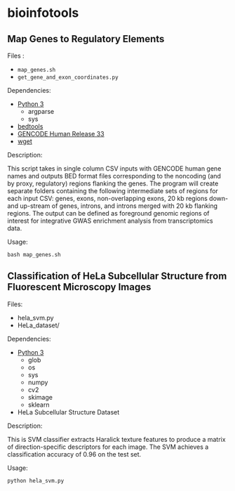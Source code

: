 # bioinfotools

## Map Genes to Regulatory Elements

Files :
- `map_genes.sh`
- `get_gene_and_exon_coordinates.py`

Dependencies:
- [Python 3](https://docs.anaconda.com/anaconda/install/)
	- argparse
	- sys
- [bedtools](https://bedtools.readthedocs.io/en/latest/)
- [GENCODE Human Release 33](https://www.gencodegenes.org/human/release_33.html)
- [wget](https://www.gnu.org/software/wget/)

Description:

This script takes in single column CSV inputs with GENCODE human gene names and outputs BED format files corresponding to the noncoding (and by proxy, regulatory) regions flanking the genes. The program will create separate folders containing the following intermediate sets of regions for each input CSV: genes, exons, non-overlapping exons, 20 kb regions down- and up-stream of genes, introns, and introns merged with 20 kb flanking regions. The output can be defined as foreground genomic regions of interest for integrative GWAS enrichment analysis from transcriptomics data.

Usage:

```shell
bash map_genes.sh
```

## Classification of HeLa Subcellular Structure from Fluorescent Microscopy Images

Files:
- hela_svm.py
- HeLa_dataset/

Dependencies:
- [Python 3](https://docs.anaconda.com/anaconda/install/)
	- glob
	- os
	- sys
	- numpy
	- cv2
	- skimage
	- sklearn
- HeLa Subcellular Structure Dataset

Description:

This is SVM classifier extracts Haralick texture features to produce a matrix of direction-specific descriptors for each image. The SVM achieves a classification accuracy of 0.96 on the test set.

Usage:

```python
python hela_svm.py
```

